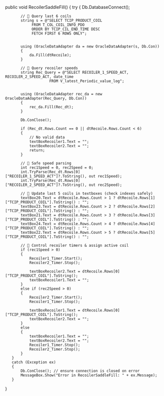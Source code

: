    public void RecoilerSaddleFill()
   {
       try
       {
           Db.DatabaseConnect();

           // 🔹 Query last 6 coils
           string s = @"SELECT TCIP_PRODUCT_COIL 
                FROM T_COL_COIL_INFO_PDO 
                ORDER BY TCIP_CIL_END_TIME DESC 
                FETCH FIRST 6 ROWS ONLY";

           
           using (OracleDataAdapter da = new OracleDataAdapter(s, Db.Con))
           {
               da.Fill(dtRecoile);
           }

           // 🔹 Query recoiler speeds
           string Rec_Query = @"SELECT RECOILER_1_SPEED_ACT, RECOILER_2_SPEED_ACT, date_time 
                        FROM V_latest_Periodic_value_log";

           
           using (OracleDataAdapter rec_da = new OracleDataAdapter(Rec_Query, Db.Con))
           {
               rec_da.Fill(Rec_dt);
           }

           Db.ConClose();

           if (Rec_dt.Rows.Count == 0 || dtRecoile.Rows.Count < 6)
           {
               // No valid data
               textBoxRecoiler1.Text = "";
               textBoxRecoiler2.Text = "";
               return;
           }

           // 🔹 Safe speed parsing
           int rec1Speed = 0, rec2Speed = 0;
           int.TryParse(Rec_dt.Rows[0]["RECOILER_1_SPEED_ACT"]?.ToString(), out rec1Speed);
           int.TryParse(Rec_dt.Rows[0]["RECOILER_2_SPEED_ACT"]?.ToString(), out rec2Speed);

           // 🔹 Update last 5 coils in textboxes (check indexes safely)
           textBox20.Text = dtRecoile.Rows.Count > 1 ? dtRecoile.Rows[1]["TCIP_PRODUCT_COIL"].ToString() : "";
           textBox23.Text = dtRecoile.Rows.Count > 2 ? dtRecoile.Rows[2]["TCIP_PRODUCT_COIL"].ToString() : "";
           textBox21.Text = dtRecoile.Rows.Count > 3 ? dtRecoile.Rows[3]["TCIP_PRODUCT_COIL"].ToString() : "";
           textBox24.Text = dtRecoile.Rows.Count > 4 ? dtRecoile.Rows[4]["TCIP_PRODUCT_COIL"].ToString() : "";
           textBox22.Text = dtRecoile.Rows.Count > 5 ? dtRecoile.Rows[5]["TCIP_PRODUCT_COIL"].ToString() : "";

           // 🔹 Control recoiler timers & assign active coil
           if (rec1Speed > 0)
           {
               Recoiler1_Timer.Start();
               Recoiler2_Timer.Stop();

               textBoxRecoiler2.Text = dtRecoile.Rows[0]["TCIP_PRODUCT_COIL"].ToString();
               textBoxRecoiler1.Text = "";
           }
           else if (rec2Speed > 0)
           {
               Recoiler2_Timer.Start();
               Recoiler1_Timer.Stop();

               textBoxRecoiler1.Text = dtRecoile.Rows[0]["TCIP_PRODUCT_COIL"].ToString();
               textBoxRecoiler2.Text = "";
           }
           else
           {
               textBoxRecoiler1.Text = "";
               textBoxRecoiler2.Text = "";
               Recoiler1_Timer.Stop();
               Recoiler2_Timer.Stop();
           }
       }
       catch (Exception ex)
       {
           Db.ConClose(); // ensure connection is closed on error
           MessageBox.Show("Error in RecoilerSaddleFill: " + ex.Message);
       }
   }
